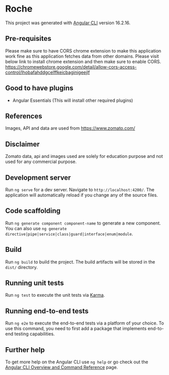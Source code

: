# Roche

This project was generated with [Angular CLI](https://github.com/angular/angular-cli) version 16.2.16.

## Pre-requisites
Please make sure to have CORS chrome extension to make this application work fine as this application fetches data from other domains. Please visit below link to install chrome extension and then make sure to enable CORS.
https://chromewebstore.google.com/detail/allow-cors-access-control/lhobafahddgcelffkeicbaginigeejlf

## Good to have plugins
- Angular Essentials (This will install other required plugins)

## References
Images, API and data are used from https://www.zomato.com/

## Disclaimer
Zomato data, api and images used are solely for education purpose and not used for any commercial purpose.

## Development server

Run `ng serve` for a dev server. Navigate to `http://localhost:4200/`. The application will automatically reload if you change any of the source files.

## Code scaffolding

Run `ng generate component component-name` to generate a new component. You can also use `ng generate directive|pipe|service|class|guard|interface|enum|module`.

## Build

Run `ng build` to build the project. The build artifacts will be stored in the `dist/` directory.

## Running unit tests

Run `ng test` to execute the unit tests via [Karma](https://karma-runner.github.io).

## Running end-to-end tests

Run `ng e2e` to execute the end-to-end tests via a platform of your choice. To use this command, you need to first add a package that implements end-to-end testing capabilities.

## Further help

To get more help on the Angular CLI use `ng help` or go check out the [Angular CLI Overview and Command Reference](https://angular.io/cli) page.
